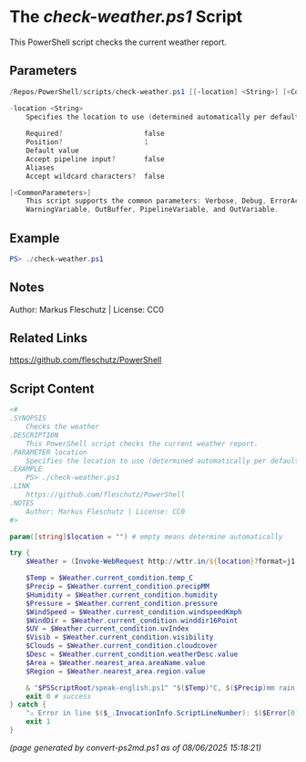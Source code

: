 The *check-weather.ps1* Script
===========================

This PowerShell script checks the current weather report.

Parameters
----------
```powershell
/Repos/PowerShell/scripts/check-weather.ps1 [[-location] <String>] [<CommonParameters>]

-location <String>
    Specifies the location to use (determined automatically per default)
    
    Required?                    false
    Position?                    1
    Default value                
    Accept pipeline input?       false
    Aliases                      
    Accept wildcard characters?  false

[<CommonParameters>]
    This script supports the common parameters: Verbose, Debug, ErrorAction, ErrorVariable, WarningAction, 
    WarningVariable, OutBuffer, PipelineVariable, and OutVariable.
```

Example
-------
```powershell
PS> ./check-weather.ps1

```

Notes
-----
Author: Markus Fleschutz | License: CC0

Related Links
-------------
https://github.com/fleschutz/PowerShell

Script Content
--------------
```powershell
<#
.SYNOPSIS
	Checks the weather 
.DESCRIPTION
	This PowerShell script checks the current weather report.
.PARAMETER location
	Specifies the location to use (determined automatically per default)
.EXAMPLE
	PS> ./check-weather.ps1
.LINK
	https://github.com/fleschutz/PowerShell
.NOTES
	Author: Markus Fleschutz | License: CC0
#>

param([string]$location = "") # empty means determine automatically

try {
	$Weather = (Invoke-WebRequest http://wttr.in/${location}?format=j1 -userAgent "curl" -useBasicParsing).Content | ConvertFrom-Json

	$Temp = $Weather.current_condition.temp_C
	$Precip = $Weather.current_condition.precipMM
	$Humidity = $Weather.current_condition.humidity
	$Pressure = $Weather.current_condition.pressure
	$WindSpeed = $Weather.current_condition.windspeedKmph
	$WindDir = $Weather.current_condition.winddir16Point
	$UV = $Weather.current_condition.uvIndex
	$Visib = $Weather.current_condition.visibility
	$Clouds = $Weather.current_condition.cloudcover
	$Desc = $Weather.current_condition.weatherDesc.value
	$Area = $Weather.nearest_area.areaName.value
	$Region = $Weather.nearest_area.region.value

	& "$PSScriptRoot/speak-english.ps1" "$($Temp)°C, $($Precip)mm rain, $($Humidity)% humidity, $($WindSpeed)km/h wind from $WindDir with $($Clouds)% clouds and $($Visib)km visibility at $Area ($Region)."
	exit 0 # success
} catch {
	"⚠️ Error in line $($_.InvocationInfo.ScriptLineNumber): $($Error[0])"
	exit 1
}
```

*(page generated by convert-ps2md.ps1 as of 08/06/2025 15:18:21)*
